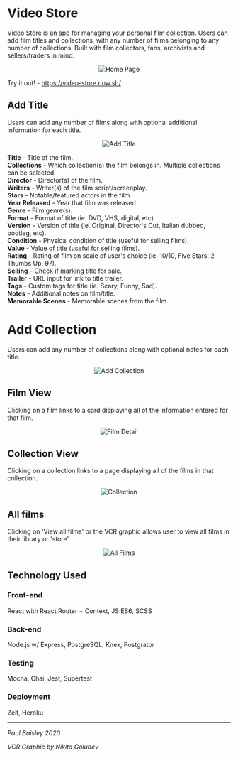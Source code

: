 # Video Store

Video Store is an app for managing your personal film collection. Users can add film titles and collections, with any number of films belonging to any number of collections. Built with film collectors, fans, archivists and sellers/traders in mind.

<p align="center">
<img src="./src/images/screenshots/home.png" align="center" alt="Home Page" title="Home Page">  
</p>

Try it out! - https://video-store.now.sh/

## Add Title

Users can add any number of films along with optional additional information for each title.

<p align="center">
<img src="./src/images/screenshots/addtitle.png" align="center" alt="Add Title" title="Add Title">  
</p>

**Title** - Title of the film.  
**Collections** - Which collection(s) the film belongs in. Multiple collections can be selected.  
**Director** - Director(s) of the film.  
**Writers** - Writer(s) of the film script/screenplay.  
**Stars** - Notable/featured actors in the film.  
**Year Released** - Year that film was released.  
**Genre** - Film genre(s).  
**Format** - Format of title (ie. DVD, VHS, digital, etc).  
**Version** - Version of title (ie. Original, Director's Cut, Italian dubbed, bootleg, etc).  
**Condition** - Physical condition of title (useful for selling films).  
**Value** - Value of title (useful for selling films).  
**Rating** - Rating of film on scale of user's choice (ie. 10/10, Five Stars, 2 Thumbs Up, 97).  
**Selling** - Check if marking title for sale.  
**Trailer** - URL input for link to title trailer.  
**Tags** - Custom tags for title (ie. Scary, Funny, Sad).  
**Notes** - Additional notes on film/title.  
**Memorable Scenes** - Memorable scenes from the film.

# Add Collection

Users can add any number of collections along with optional notes for each title.

<p align="center">
<img src="./src/images/screenshots/addcollection.png" align="center" alt="Add Collection" title="Add Collection">  
</p>

## Film View

Clicking on a film links to a card displaying all of the information entered for that film.

<p align="center">
<img src="./src/images/screenshots/filmdetail.png" align="center" alt="Film Detail" title="Film Detail">  
</p>

## Collection View

Clicking on a collection links to a page displaying all of the films in that collection.

<p align="center">
<img src="./src/images/screenshots/collection.png" align="center" alt="Collection" title="Collection">  
</p>

## All films

Clicking on 'View all films' or the VCR graphic allows user to view all films in their library or 'store'.

<p align="center">
<img src="./src/images/screenshots/allfilms.png" align="center" alt="All Films" title="All Films">  
</p>

## Technology Used

### Front-end

React with React Router + Context, JS ES6, SCSS

### Back-end

Node.js w/ Express, PostgreSQL, Knex, Postgrator

### Testing

Mocha, Chai, Jest, Supertest

### Deployment

Zeit, Heroku

---

_Paul Baisley 2020_

_VCR Graphic by Nikita Golubev_
